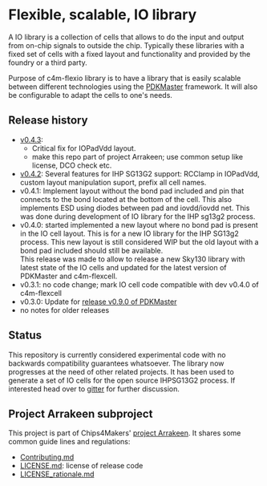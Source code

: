 # Flexible, scalable, IO library

A IO library is a collection of cells that allows to do the input and output from on-chip signals to outside the chip. Typically these libraries with a fixed set of cells with a fixed layout and functionality and provided by the foundry or a third party.

Purpose of c4m-flexio library is to have a library that is easily scalable between different technologies using the [PDKMaster](https://gitlab.com/Chips4Makers/PDKMaster) framework. It will also be configurable to adapt the cells to one's needs.

## Release history

* [v0.4.3](https://gitlab.com/Chips4Makers/c4m-flexio/-/commits/v0.4.3):
  * Critical fix for IOPadVdd layout.
  * make this repo part of project Arrakeen; use common setup like license, DCO check etc.
* [v0.4.2](https://gitlab.com/Chips4Makers/c4m-flexio/-/commits/v0.4.2):
  Several features for IHP SG13G2 support: RCClamp in IOPadVdd, custom layout manipulation
  suport, prefix all cell names.
* v0.4.1:
  Implement layout without the bond pad included and pin that connects to the bond located at the
  bottom of the cell. This also implements ESD using diodes between pad and iovdd/iovdd net.
  This was done during development of IO library for the IHP sg13g2 process.
* v0.4.0:
  started implemented a new layout where no bond pad is present in the IO cell layout. This is for a
  new IO library for the IHP SG13g2 process. This new layout is still considered WIP but the old
  layout with a bond pad included should still be available.  
  This release was made to allow to release a new Sky130 library with latest state of the IO cells
  and updated for the latest version of PDKMaster and c4m-flexcell.
* v0.3.1: no code change; mark IO cell code compatible with dev v0.4.0 of c4m-flexcell
* v0.3.0: Update for [release v0.9.0 of PDKMaster](https://gitlab.com/Chips4Makers/PDKMaster/-/blob/v0.9.0/ReleaseNotes/v0.9.0.md)
* no notes for older releases

## Status

This repository is currently considered experimental code with no backwards compatibility guarantees whatsoever. The library now progresses at the need of other related projects. It has been used to generate
a set of IO cells for the open source IHPSG13G2 process.
If interested head over to [gitter](https://gitter.im/Chips4Makers/community) for further discussion.

## Project Arrakeen subproject

This project is part of Chips4Makers' [project Arrakeen](https://gitlab.com/Chips4Makers/c4m-arrakeen). It shares some common guide lines and regulations:

* [Contributing.md](https://gitlab.com/Chips4Makers/c4m-arrakeen/-/blob/redtape_v1/Contributing.md)
* [LICENSE.md](https://gitlab.com/Chips4Makers/c4m-arrakeen/-/blob/redtape_v1/LICENSE.md): license of release code
* [LICENSE_rationale.md](https://gitlab.com/Chips4Makers/c4m-arrakeen/-/blob/redtape_v1/LICENSE_rationale.md)
